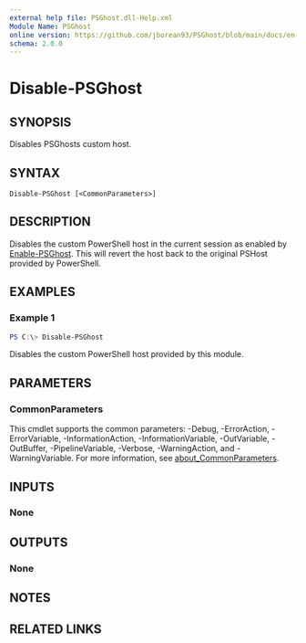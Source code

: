 ```yaml
---
external help file: PSGhost.dll-Help.xml
Module Name: PSGhost
online version: https://github.com/jborean93/PSGhost/blob/main/docs/en-US/Disable-PSGhost.md
schema: 2.0.0
---
```


# Disable-PSGhost

## SYNOPSIS
Disables PSGhosts custom host.

## SYNTAX

```
Disable-PSGhost [<CommonParameters>]
```

## DESCRIPTION
Disables the custom PowerShell host in the current session as enabled by [Enable-PSGhost](./Enable-PSGhost.md).
This will revert the host back to the original PSHost provided by PowerShell.

## EXAMPLES

### Example 1
```powershell
PS C:\> Disable-PSGhost
```

Disables the custom PowerShell host provided by this module.

## PARAMETERS

### CommonParameters
This cmdlet supports the common parameters: -Debug, -ErrorAction, -ErrorVariable, -InformationAction, -InformationVariable, -OutVariable, -OutBuffer, -PipelineVariable, -Verbose, -WarningAction, and -WarningVariable. For more information, see [about_CommonParameters](http://go.microsoft.com/fwlink/?LinkID=113216).

## INPUTS

### None
## OUTPUTS

### None
## NOTES

## RELATED LINKS
